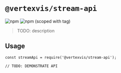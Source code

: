 # `@vertexvis/stream-api`

![npm](https://img.shields.io/npm/v/@vertexvis/stream-api)
![npm (scoped with tag)](https://img.shields.io/npm/v/@vertexvis/stream-api/canary)

> TODO: description

## Usage

```
const streamApi = require('@vertexvis/stream-api');

// TODO: DEMONSTRATE API
```
